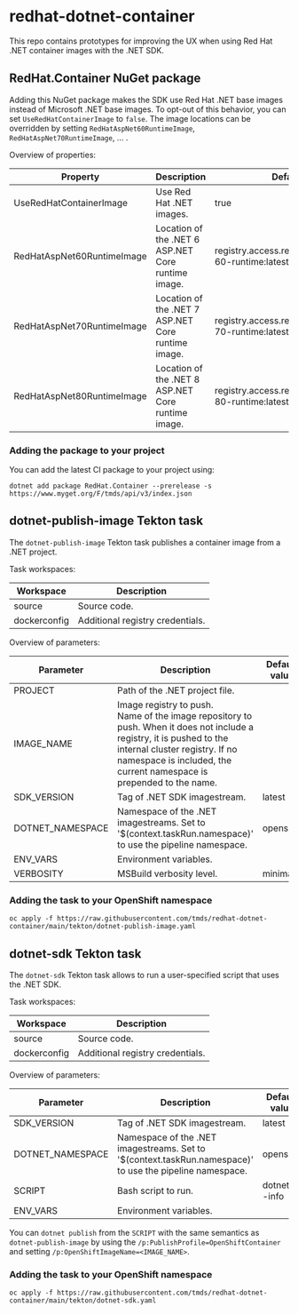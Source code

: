 # redhat-dotnet-container

This repo contains prototypes for improving the UX when using Red Hat .NET container images with the .NET SDK.

## RedHat.Container NuGet package

Adding this NuGet package makes the SDK use Red Hat .NET base images instead of Microsoft .NET base images. To opt-out of this behavior, you can set `UseRedHatContainerImage` to `false`.
The image locations can be overridden by setting `RedHatAspNet60RuntimeImage`, `RedHatAspNet70RuntimeImage`, ... .

Overview of properties:

| Property                   | Description | Default value |
|----------------------------|-------------|---------------|
| UseRedHatContainerImage       | Use Red Hat .NET images.                   | true |
| RedHatAspNet60RuntimeImage | Location of the .NET 6 ASP.NET Core runtime image. | registry.access.redhat.com/ubi8/dotnet-60-runtime:latest |
| RedHatAspNet70RuntimeImage | Location of the .NET 7 ASP.NET Core runtime image. | registry.access.redhat.com/ubi8/dotnet-70-runtime:latest |
| RedHatAspNet80RuntimeImage | Location of the .NET 8 ASP.NET Core runtime image. | registry.access.redhat.com/ubi8/dotnet-80-runtime:latest |

### Adding the package to your project

You can add the latest CI package to your project using:

```
dotnet add package RedHat.Container --prerelease -s https://www.myget.org/F/tmds/api/v3/index.json
```

## dotnet-publish-image Tekton task

The `dotnet-publish-image` Tekton task publishes a container image from a .NET project.

Task workspaces:

| Workspace | Description   |
|-----------|---------------|
| source    | Source code.  |
| dockerconfig | Additional registry credentials. |

Overview of parameters:

| Parameter         | Description | Default value |
|-------------------|-------------|---------------|
| PROJECT           | Path of the .NET project file. | |
| IMAGE_NAME        | Image registry to push.<br>Name of the image repository to push. When it does not include a registry, it is pushed to the internal cluster registry. If no namespace is included, the current namespace is prepended to the name. | |
| SDK_VERSION       | Tag of .NET SDK imagestream. | latest |
| DOTNET_NAMESPACE  | Namespace of the .NET imagestreams. Set to '$(context.taskRun.namespace)' to use the pipeline namespace. | openshift |
| ENV_VARS          | Environment variables. | |
| VERBOSITY         | MSBuild verbosity level. | minimal |

### Adding the task to your OpenShift namespace

```
oc apply -f https://raw.githubusercontent.com/tmds/redhat-dotnet-container/main/tekton/dotnet-publish-image.yaml
```

## dotnet-sdk Tekton task

The `dotnet-sdk` Tekton task allows to run a user-specified script that uses the .NET SDK.

Task workspaces:

| Workspace | Description   |
|-----------|---------------|
| source    | Source code.  |
| dockerconfig | Additional registry credentials. |

Overview of parameters:

| Parameter         | Description | Default value |
|-------------------|-------------|---------------|
| SDK_VERSION       | Tag of .NET SDK imagestream. | latest |
| DOTNET_NAMESPACE  | Namespace of the .NET imagestreams. Set to '$(context.taskRun.namespace)' to use the pipeline namespace. | openshift |
| SCRIPT  | Bash script to run. | dotnet --info |
| ENV_VARS          | Environment variables. |

You can `dotnet publish` from the `SCRIPT` with the same semantics as `dotnet-publish-image` by using the `/p:PublishProfile=OpenShiftContainer` and setting `/p:OpenShiftImageName=<IMAGE_NAME>`.

### Adding the task to your OpenShift namespace

```
oc apply -f https://raw.githubusercontent.com/tmds/redhat-dotnet-container/main/tekton/dotnet-sdk.yaml
```
